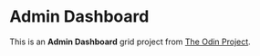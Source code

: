 # Admin Dashboard

This is an **Admin Dashboard** grid project from [The Odin Project]('https://www.theodinproject.com/lessons/node-path-intermediate-html-and-css-admin-dashboard).
